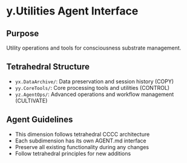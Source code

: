 # y.Utilities Agent Interface

## Purpose
Utility operations and tools for consciousness substrate management.

## Tetrahedral Structure
- `yx.DataArchive/`: Data preservation and session history (COPY)
- `yy.CoreTools/`: Core processing tools and utilities (CONTROL)
- `yz.AgentOps/`: Advanced operations and workflow management (CULTIVATE)

## Agent Guidelines
- This dimension follows tetrahedral CCCC architecture
- Each subdimension has its own AGENT.md interface
- Preserve all existing functionality during any changes
- Follow tetrahedral principles for new additions
